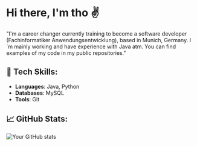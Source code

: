 # Hi there, I'm tho ✌️


"I'm a career changer currently training to become a software developer (Fachinformatiker Anwendungsentwicklung), based in Munich, Germany. I´m mainly working and have experience with Java atm. You can find examples of my code in my public repositories."

## 🚀 Tech Skills:
- **Languages**: Java, Python
- **Databases**: MySQL
- **Tools**: Git
 ## 📈 GitHub Stats:
![Your GitHub stats](https://github-readme-stats.vercel.app/api?username=THOMunich&show_icons=true&theme=radical)
